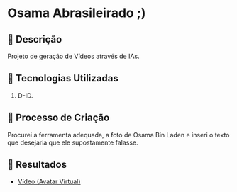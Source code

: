 # Osama Abrasileirado ;)

## 📒 Descrição
Projeto de geração de Vídeos através de IAs.

## 🤖 Tecnologias Utilizadas
1. D-ID.

## 🧐 Processo de Criação
Procurei a ferramenta adequada, a foto de Osama Bin Laden e inseri o texto que desejaria que ele supostamente falasse.

## 🚀 Resultados

- [Vídeo (Avatar Virtual)](osamabr.mp4)

